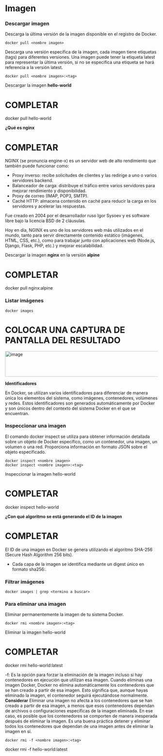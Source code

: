 # Imagen
### Descargar imagen
Descarga la última versión de la imagen disponible en el registro de Docker.

```
docker pull <nombre imagen> 
```

Descarga una versión específica de la imagen, cada imagen tiene etiquetas (tags) para diferentes versiones.
Una imagen puede tener la etiqueta latest para representar la última versión, si no se especifica una etiqueta se hará referencia a la versión latest.

```
docker pull <nombre imagen>:<tag>
```

Descargar la imagen **hello-world**
# COMPLETAR
docker pull hello-world

**¿Qué es nginx**
# COMPLETAR 
NGINX (se pronuncia engine-x) es un servidor web de alto rendimiento que también puede funcionar como:

* Proxy inverso: recibe solicitudes de clientes y las redirige a uno o varios servidores backend.
* Balanceador de carga: distribuye el tráfico entre varios servidores para mejorar rendimiento y disponibilidad.
* Proxy de correo (IMAP, POP3, SMTP).
* Caché HTTP: almacena contenido en caché para reducir la carga en los servidores y acelerar las respuestas.

Fue creado en 2004 por el desarrollador ruso Igor Sysoev y es software libre bajo la licencia BSD de 2 cláusulas.

Hoy en día, NGINX es uno de los servidores web más utilizados en el mundo, tanto para servir directamente contenido estático (imágenes, HTML, CSS, etc.), como para trabajar junto con aplicaciones web (Node.js, Django, Flask, PHP, etc.) y mejorar escalabilidad.

Descargar la imagen  **nginx** en la versión **alpine**
# COMPLETAR
docker pull nginx:alpine
### Listar imágenes

```
docker images
```

# COLOCAR UNA CAPTURA DE PANTALLA DEL RESULTADO 
<img width="736" height="84" alt="image" src="https://github.com/user-attachments/assets/fb159322-1202-41e1-92cb-cc72ea7a2a3e" />

**Identificadores**

En Docker, se utilizan varios identificadores para diferenciar de manera única los elementos del sistema, como imágenes, contenedores, volúmenes y redes. Estos identificadores son generados automáticamente por Docker y son únicos dentro del contexto del sistema Docker en el que se encuentran. 

### Inspeccionar una imagen
El comando docker inspect se utiliza para obtener información detallada sobre un objeto de Docker específico, como un contenedor, una imagen, un volumen o una red.  Proporciona información en formato JSON sobre el objeto especificado.

```
docker inspect <nombre imagen>
docker inspect <nombre imagen>:<tag>
```

Inspeccionar la imagen hello-world 
# COMPLETAR
docker inspect hello-world

**¿Con qué algoritmo se está generando el ID de la imagen**
# COMPLETAR
El ID de una imagen en Docker se genera utilizando el algoritmo SHA-256 (Secure Hash Algorithm 256 bits).
* Cada capa de la imagen se identifica mediante un digest único en formato sha256:<hash>.

### Filtrar imágenes

```
docker images | grep <termino a buscar>

```

### Para eliminar una imagen
Eliminar permanentemente la imagen de tu sistema Docker.

```
docker rmi <nombre imagen>:<tag>
```

Eliminar la imagen hello-world 
# COMPLETAR
docker rmi hello-world:latest

-f: Es la opción para forzar la eliminación de la imagen incluso si hay contenedores en ejecución que utilizan esa imagen.
Cuando eliminas una imagen Docker, Docker no elimina automáticamente los contenedores que se han creado a partir de esa imagen. Esto significa que, aunque hayas eliminado la imagen, el contenedor seguirá ejecutándose normalmente.  
**Considerar**
Eliminar una imagen no afecta a los contenedores que se han creado a partir de esa imagen, a menos que esos contenedores dependan de archivos o configuraciones específicas de la imagen eliminada. En ese caso, es posible que los contenedores se comporten de manera inesperada después de eliminar la imagen.
Es una buena práctica detener y eliminar todos los contenedores que dependan de una imagen antes de eliminar la imagen en sí.

```
docker rmi -f <nombre imagen>:<tag>
```
docker rmi -f hello-world:latest
